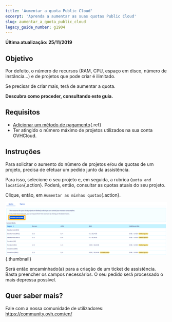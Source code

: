 ```yaml
---
title: 'Aumentar a quota Public Cloud'
excerpt: 'Aprenda a aumentar as suas quotas Public Cloud'
slug: aumentar_a_quota_public_cloud
legacy_guide_number: g1904
---
```


**Última atualização: 25/11/2019**

## Objetivo

Por defeito, o número de recursos (RAM, CPU, espaço em disco, número de instância...) e de projetos que pode criar é ilimitado.

Se precisar de criar mais, terá de aumentar a quota. 

**Descubra como proceder, consultando este guia.**


## Requisitos

- [Adicionar um método de pagamento](https://docs.ovh.com/gb/en/billing/manage-payment-methods/){.ref}
- Ter atingido o número máximo de projetos utilizados na sua conta OVHCloud.

## Instruções

Para solicitar o aumento do número de projetos e/ou de quotas de um projeto, precisa de efetuar um pedido junto da assistência.

Para isso, selecione o seu projeto e, em seguida, a rubrica `Quota and location`{.action}. Poderá, então, consultar as quotas atuais do seu projeto.

Clique, então, em `Aumentar as minhas quotas`{.action}.

![raise-pci-quota](images/raisepciquota2021b.png){.thumbnail}

Será então encaminhado(a) para a criação de um ticket de assistência. Basta preencher os campos necessários. O seu pedido será processado o mais depressa possível.

## Quer saber mais?

Fale com a nossa comunidade de utilizadores: <https://community.ovh.com/en/>
